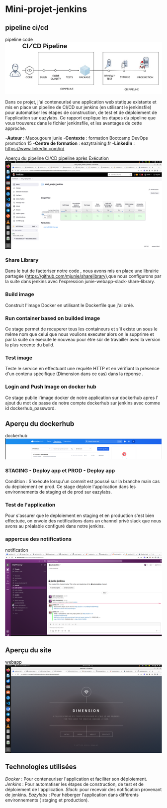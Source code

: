 # Mini-projet-jenkins

## pipeline ci/cd
pipeline code
![Tux, pipeline code](/images/pipeline.jpeg)

Dans ce projet, j'ai conteneurisé une application web statique existante et mis en place un pipeline de CI/CD sur jenkins (en utilisant le jenkinsfile) pour automatiser les étapes de construction, de test et de déploiement de l'application sur eazylabs. Ce rapport explique les étapes du pipeline que vous trouverez dans le fichier jenkinsfile, et les avantages de cette approche.

-**Auteur** : Macougoum junie
-**Contexte** : formation Bootcamp DevOps promotion 15
-**Centre de formation** : eazytraining.fr
-**LinkedIn** : https://www.linkedin.com/in/

Aperçu du pipeline CI/CD
pipeline après Exécution
![Tux, pipeline code](/images/pipelinejenkins.png)


### Share Library
Dans le but de factoriser notre code , nous avons mis en place une librairie partagée (https://github.com/mjunie/sharelibrary),que nous configurons par la suite dans jenkins avec l'expression junie-webapp-slack-share-library.

### Build image
Construit l'image Docker en utilisant le Dockerfile que j'ai créé.

### Run container based on builded image
Ce stage permet de recuperer tous les containeurs et s'il existe un sous le même nom que celui que nous voulions executer alors on le supprime et par la suite on execute le nouveau pour être sûr de travailler avec la version la plus recente du build.

### Test image
Teste le service en effectuant une requête HTTP et en vérifiant la présence d'un contenu spécifique (Dimension dans ce cas) dans la réponse .


### Login and Push Image on docker hub
Ce stage publie l'image docker de notre application sur dockerhub apres l' ajout du mot de passe de notre compte dockerhub sur jenkins avec comme id dockerhub_password.

## Aperçu du dockerhub
dockerhub
![Tux, pipeline code](/images/dockerhubimage.png)


### STAGING - Deploy app et PROD - Deploy app
Condition : S'exécute lorsqu'un commit est poussé sur la branche main cas du deploiement en prod.
Ce stage déploie l'application dans les environnements de staging  et de prod sur eazylabs.

### Test de l'application
Pour s'assurer que le deploiement en staging et en production s'est bien effectuée, on envoie des notifications dans un channel privé slack que nous avons au préalable configuré dans notre jenkins.

### appercue des notifications
notification
![Tux, pipeline code](/images/slacknotification.png)

## Aperçu du site

webapp
![Tux, pipeline code](/images/webappjenkins.png)


## Technologies utilisées
*Docker* : Pour conteneuriser l'application et faciliter son déploiement.
*Jenkins* : Pour automatiser les étapes de construction, de test et de déploiement de l'application.
*Slack*: pour recevoir des notification provenant de jenkins.
*Eazylabs* : Pour héberger l'application dans différents environnements ( staging et production).
